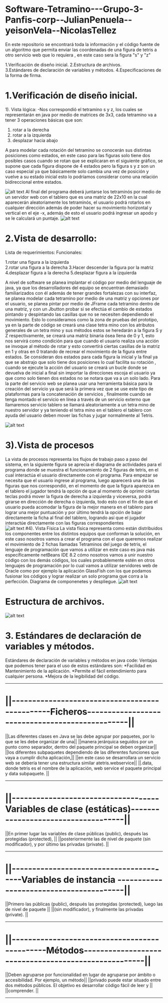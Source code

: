 # Software-Tetramino---Grupo-3-Panfis-corp--JulianPenuela--yeisonVela--NicolasTellez
En este repositorio se encontrará toda la información y el código fuente de un algoritmo que permita enviar las coordenadas de una figura de tetris a otro servicio web que lo requiera , en este caso sera la figura "s" y "z"

1.Verificación de diseño inicial. 
2.Estructura de archivos. 	
3.Estándares de declaración de variables y métodos. 
4.Especificaciones de la forma de firma. 

# 1.Verificación de diseño inicial. 
1). Vista lógica: 
-Nos correspondió el tetramino s y z, los cuales se representarán en java por medio de matrices de 3x3, cada tetramino va a tener 3 operaciones básicas que son: 
1. rotar a la derecha 
2. rotar a la izquierda 
3. desplazar hacia abajo  
 
A para modelar cada rotación del tetramino se conocerán sus distintas posiciones como estados, en este caso para las figuras solo tiene dos posibles casos cuando se rotan que se explicaran en el siguiente gráfico, se supone que cada figura dispone de 4 estados pero la figura s y z son un caso especial ya que básicamente solo cambia una vez de posición y vuelve a su estado inicial esto lo podríamos considerar como una relación bidireccional entre estados. 

![alt text](https://3.bp.blogspot.com/-Q4VQXFwyicA/XL95ahY3IvI/AAAAAAAAAgM/U-XSjZ4ONZ0BQq6b_2xKDaOZ0EB_-9b8wCLcBGAs/s1600/img.png)
Al final del programa deberá juntarse los tetraminós por medio de un servidor web con el tablero que es una matriz de 22x10 en la cual aparecerán aleatoriamente los tetraminós, el usuario podrá rotarlos en cualquier dirección además de poder hacer su movimiento horizontal y vertical en el eje -x, además de esto el usuario podrá ingresar un apodo y se le calculará un puntaje. 
![alt text](https://1.bp.blogspot.com/-E-ZQEmcim5k/XL-EUxAtg-I/AAAAAAAAAgo/_dKr9MD3j5EZhOzsqmkl1qw1jQUGL3v1ACLcBGAs/s640/Diapositiva2.PNG)

# 2.Vista de desarrollo:
Lista de requerimientos:
Funcionales: 

1.rotar una figura a la izquierda  
2.rotar una figura a la derecha 
3.Hacer descender la figura por la matriz 
4.desplazar figura a la derecha 
5.desplazar figura a la izquierda 

A nivel de software se planea implantar el código por medio del lenguaje de java, ya que los desarrolladores del equipo se encuentran demasiado familiarizados con él además de tener grandes fortalezas con su interfaz, se planea modelar cada tetramino por medio de una matriz y opciones por el usuario, se planea pintar por 
medio de JFrame cada tetramino dentro de una matriz, y con un Jbutton probar si se efectúa el cambio de estados pintando y despintando las casillas que no se necesiten dependiendo el movimiento. Esto lo consideramos como la zona de pruebas del prototipo, ya en la parte de código se creará una clase tetra mino con los atributos generales de un tetra mino y sus métodos estos se heredarán a la figura S y Z respectivamente, se creará una matriz binaria ósea llena de 0 y 1, esto nos servirá como condición para que cuando el usuario realiza una acción se invoque al método de rotar y esto convertirá ciertas casillas de la matriz en 1 y otras en 0 tratando de recrear el movimiento de la figura entre estados. 
Se consideran dos estados para cada figura la inicial y la final ya que se abstrajo que solo tiene dos posiciones lo cual facilita su rotación , cuando se ejecute la acción del usuario se creará un bucle donde se devuelva de inicial a final sin importar la direcciones escoja el usuario ya que como solo tienen dos estados no se notara que va a un solo lado. 
Para la parte del servicio web se planea usar una herramienta básica para la creación del servicio ya que será la primera vez que se use este tipo de plataformas para la concatenación de servicios , finalmente cuando se tenga montado el servicio en línea a través de un servicio externo que llamaremos servicio tablero se llamará aleatoriamente a un tetra mino de nuestro servidor y ya teniendo el tetra mino en el tablero el tablero con ayuda del usuario deben mover las fichas y jugar normalmente al Tetris. 

![alt text](https://4.bp.blogspot.com/-5XHCJfRpth0/XL-EU0o9OLI/AAAAAAAAAgk/WXXWY0D-9B0lv7H1ThzwThF9iOanBuMQwCLcBGAs/s1600/Diapositiva3.PNG
)
# 3).Vista de procesos 
La vista de procesos representa los flujos de trabajo paso a paso del sistema, en la siguiente figura se aprecia el diagrama de actividades para el programa donde se muestra el funcionamiento de 2 figuras de tetris, en el cual interactúa el usuario directamente con el programa. Para empezar se necesita que el usuario ingrese al programa, luego aparecerá una de las figuras que nos correspondió, en el momento de que la figura aparezca en el tablero el jugador tendrá la opción de que al momento de oprimir ciertas teclas podrá mover la figura de derecha a izquierda y viceversa, podrá girarse en dirección de derecha o izquierda, todo esto con el fin de que el usuario pueda acomodar la figura de la mejor manera en el tablero para lograr una mejor puntuación y por último tendrá la opción de bajar directamente la ficha al final del tablero, logrando así que el jugador interactúe directamente con las figuras correspondientes   
![alt text](https://2.bp.blogspot.com/-9SMral_lhPg/XL-EU1op4DI/AAAAAAAAAgs/xmppUAdQHmgX5rP7HA-D6RapKckZA-l1QCLcBGAs/s1600/Diapositiva4.PNG)
#4). Vista Física 
La vista física representa como están distribuidos los componentes entre los distintos equipos que conforman la solución, en este caso nosotros vamos a crear el programa con el que queremos realizar el movimiento de 2 fichas llamadas Tetraminos del juego de tetris, el lenguaje de programación que vamos a utilizar en este caso es java más específicamente netBeans IDE 8.2 cómo nosotros vamos a unir nuestro código con los demás códigos, los cuales probablemente estén en otros lenguajes de programación por lo cual vamos a utilizar servidores web de Oracle como por ejemplo la aplicación GlassFish con los que podamos fusionar los códigos y lograr realizar un solo programa que corra a la perfección.
Diagrama de componenetes y despliegue. 
![alt text](https://1.bp.blogspot.com/-TSLaGcEOqBs/XL-EVVx4kGI/AAAAAAAAAgw/Yy3FC6FI_v4ZlPm6lhtMYUGZgtU68pLcwCLcBGAs/s1600/Diapositiva5.PNG)
# Estructura de archivos. 
![alt text](https://1.bp.blogspot.com/-opnVLmPyySk/XL-EVq9akWI/AAAAAAAAAg0/JRmlAkwUmhwujlpR5u6gDTPuh6caZseyACLcBGAs/s1600/Diapositiva6.PNG)
# 3. Estándares de declaración de variables y métodos. 
Estándares de declaración de variables y métodos en java code: 
 Ventajas que podemos tener para el uso de estos estándares son: 
*Facilidad en Mantenimiento de la aplicación. 
*Permite el fácil entendimiento para cualquier persona. 
*Mejora de la legibilidad del código. 
___________________________________________________________________________________________________________
# ||-----------------------------------------------Ficheros------------------------------------------------||
  ||Las diferentes clases en Java se las debe agrupar por paquetes, por lo que se les debe organizar de una||
  ||manera jerárquica seguidos por un punto como separador, dentro del paquete principal se deben organizar||
  ||los diferentes subpaquetes dependiendo de las diferentes funciones que vaya a cumplir dicha aplicación,||
  ||en este caso se desarrollara un servicio web se debería tener una estructura similar atetris.webservice||
  ||.data, donde tetris es el nombre de la aplicación, web service el paquete principal y data subpaquete. ||
___________________________________________________________________________________________________________
# ||------------------------------------Variables de clase (estáticas)------------------------------------||
  ||En primer lugar las variables de clase públicas (public), después las protegidas (protected),         ||
  ||posteriormente las de nivel de paquete (sin modificador), y por último las privadas (private).        ||   
___________________________________________________________________________________________________________
# ||----------------------------------------Variables de instancia ----------------------------------------||
  ||Primero las públicas (public), después las protegidas (protected), luego las de nivel de paquete       ||
  ||(sin modificador), y finalmente las privadas (private).                                                ||
  ___________________________________________________________________________________________________________
# ||----------------------------------------------Métodos-----------------------------------------------------||
  ||Deben agruparse por funcionalidad en lugar de agruparse por ámbito o accesibilidad. Por ejemplo, un método||
  ||privado puede estar situado entre dos métodos públicos. El objetivo es desarrollar código fácil de leer y || 
  ||comprender.                                                                                               ||
_______________________________________________________________________________________________________________                                                   



